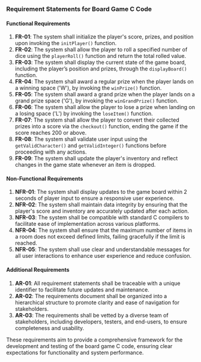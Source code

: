 ### Requirement Statements for Board Game C Code

#### Functional Requirements

1. **FR-01**: The system shall initialize the player's score, prizes, and position upon invoking the `initPlayer()` function.
2. **FR-02**: The system shall allow the player to roll a specified number of dice using the `playerRoll()` function and return the total rolled value.
3. **FR-03**: The system shall display the current state of the game board, including the player’s position and prizes, through the `displayBoard()` function.
4. **FR-04**: The system shall award a regular prize when the player lands on a winning space ('W'), by invoking the `winPrize()` function.
5. **FR-05**: The system shall award a grand prize when the player lands on a grand prize space ('G'), by invoking the `winGrandPrize()` function.
6. **FR-06**: The system shall allow the player to lose a prize when landing on a losing space ('L') by invoking the `loseItem()` function.
7. **FR-07**: The system shall allow the player to convert their collected prizes into a score via the `checkout()` function, ending the game if the score reaches 200 or above.
8. **FR-08**: The system shall validate user input using the `getValidCharacter()` and `getValidInteger()` functions before proceeding with any actions.
9. **FR-09**: The system shall update the player's inventory and reflect changes in the game state whenever an item is dropped.

#### Non-Functional Requirements

1. **NFR-01**: The system shall display updates to the game board within 2 seconds of player input to ensure a responsive user experience.
2. **NFR-02**: The system shall maintain data integrity by ensuring that the player's score and inventory are accurately updated after each action.
3. **NFR-03**: The system shall be compatible with standard C compilers to facilitate ease of implementation across various platforms.
4. **NFR-04**: The system shall ensure that the maximum number of items in a room does not exceed defined limits, failing gracefully if the limit is reached.
5. **NFR-05**: The system shall use clear and understandable messages for all user interactions to enhance user experience and reduce confusion.

#### Additional Requirements

1. **AR-01**: All requirement statements shall be traceable with a unique identifier to facilitate future updates and maintenance.
2. **AR-02**: The requirements document shall be organized into a hierarchical structure to promote clarity and ease of navigation for stakeholders.
3. **AR-03**: The requirements shall be vetted by a diverse team of stakeholders, including developers, testers, and end-users, to ensure completeness and usability.

These requirements aim to provide a comprehensive framework for the development and testing of the board game C code, ensuring clear expectations for functionality and system performance.
